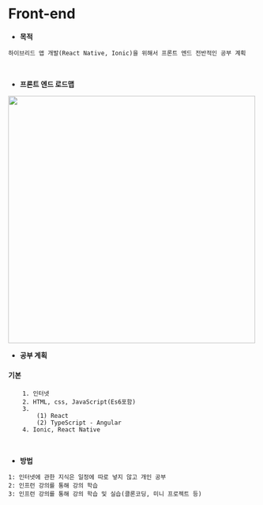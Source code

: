 # Front-end 
- **목적**
```
하이브리드 앱 개발(React Native, Ionic)을 위해서 프론트 엔드 전반적인 공부 계획
```
<br/>

- **프론트 엔드 로드맵**
<img src="https://user-images.githubusercontent.com/52240990/108315489-d5f27280-71fe-11eb-923d-83ee92ead1cd.png" width="500">

- **공부 계획**

 #### 기본
```
	1. 인터넷
	2. HTML, css, JavaScript(Es6포함)
	3. 
		(1) React
		(2) TypeScript - Angular
	4. Ionic, React Native
```
<br/>

- **방법** 
```
1: 인터넷에 관한 지식은 일정에 따로 넣지 않고 개인 공부
2: 인프런 강의를 통해 강의 학습
3: 인프런 강의를 통해 강의 학습 및 실습(클론코딩, 미니 프로젝트 등)
```
